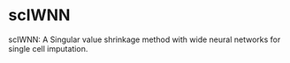 # scIWNN
scIWNN: A Singular value shrinkage method with wide neural networks for single cell imputation.
